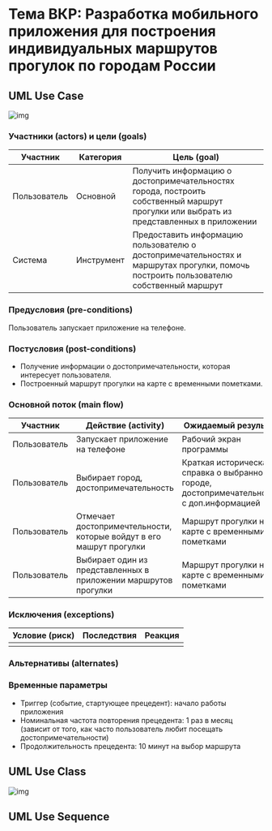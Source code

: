 # Тема ВКР: Разработка мобильного приложения для построения индивидуальных маршрутов прогулок по городам России

## UML Use Case

![img](https://i.postimg.cc/DyWB9C3H/image.png)

### Участники (actors) и цели (goals)

| Участник  | Категория  | Цель (goal) |
|---|---|---|
| Пользователь | Основной  | Получить информацию о достопримечательностях города, построить собственный маршрут прогулки или выбрать из представленных в приложении |
| Система  | Инструмент  | Предоставить информацию пользователю о достопримечательностях и маршрутах прогулки, помочь построить пользователю собственный маршрут |

### Предусловия (pre-conditions)

Пользователь запускает приложение на телефоне.

### Постусловия (post-conditions)

* Получение информации о достопримечательности, которая интересует пользователя.
* Построенный маршрут прогулки на карте с временными пометками.

### Основной поток (main flow)

| Участник  | Действие (activity)  | Ожидаемый результат |
|---|---|---|
| Пользователь | Запускает приложение на телефоне | Рабочий экран программы |
| Пользователь | Выбирает город, достопримечательность | Краткая историческая справка о выбранном городе, достопримечательности с доп.информацией |
| Пользователь | Отмечает достопримечтельности, которые войдут в его машрут прогулки | Маршрут прогулки на карте с временными пометками |
| Пользователь | Выбирает один из представленных в приложении маршрутов прогулки | Маршрут прогулки на карте с временными пометками |

### Исключения (exceptions)

| Условие (риск) | Последствия | Реакция |
|---|---|---|
| |  |  |

### Альтернативы (alternates)

### Временные параметры

* Триггер (событие, стартующее прецедент): начало работы приложения
* Номинальная частота повторения прецедента: 1 раз в месяц (зависит от того, как часто пользователь любит посещать достопримечательности)
* Продолжительность прецедента: 10 минут на выбор маршрута

## UML Use Class

![img](https://i.postimg.cc/MptFmn7m/image.png)

## UML Use Sequence
